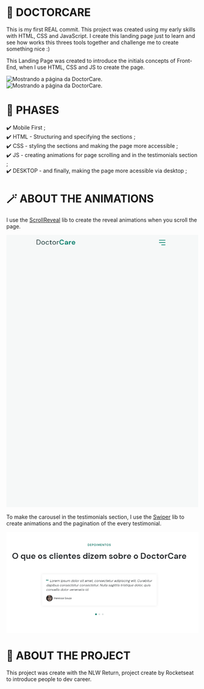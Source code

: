 
# 💚 DOCTORCARE

This is my first REAL commit. This project was created using my early skills with HTML, CSS and JavaScript.
I create this landing page just to learn and see how works this threes tools together and challenge me to create something nice :)

This Landing Page was created to introduce the initials concepts of Front-End, when I use HTML, CSS and JS to create the page. 

<img src="./assets/gifDoctorCare.gif" alt="Mostrando a página da DoctorCare.">

<img src="./assets/gifDoctorCare2.gif" alt="Mostrando a página da DoctorCare.">

# 🎯 PHASES

✔️ Mobile First ;\
✔️ HTML - Structuring and specifying the sections ;\
✔️ CSS - styling the sections and making the page more accessible ;\
✔️ JS - creating animations for page scrolling and in the testimonials section ;\
✔️ DESKTOP - and finally, making the page more acessible via desktop ;

# 🪄 ABOUT THE ANIMATIONS

I use the [ScrollReveal](https://scrollrevealjs.org/) lib to create the reveal animations when you scroll the page.

<img src="./assets/gifScroll.gif" alt="Animação de rolamento de página">

To make the carousel in the testimonials section, I use the [Swiper](https://swiperjs.com/) lib to create animations and the pagination of the every testimonial.

<img src="./assets/gifSwiper.gif" alt="Animação de carrosel de depoimentos">

# 🚀 ABOUT THE PROJECT 

This project was create with the NLW Return, project create by Rocketseat to introduce people to dev career.



